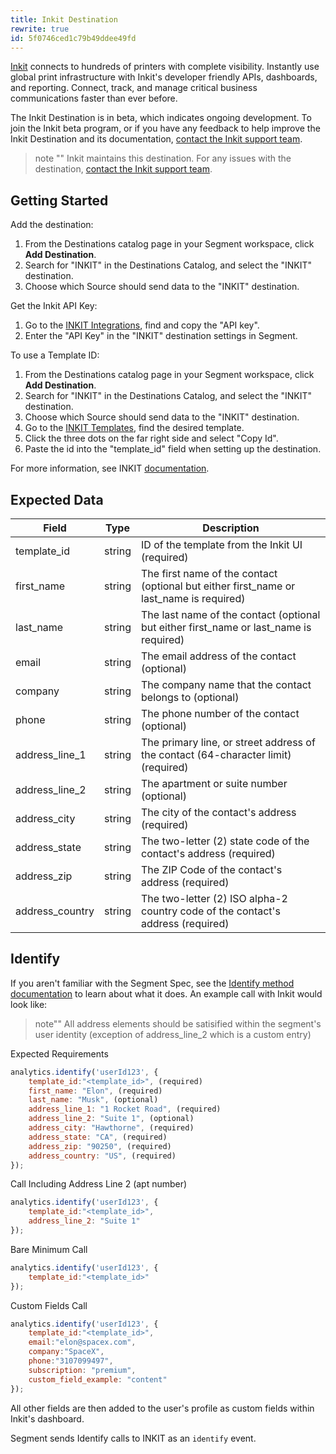 ```yaml
---
title: Inkit Destination
rewrite: true
id: 5f0746ced1c79b49ddee49fd
---
```

[Inkit](https://inkit.com/?utm_source=segmentio&utm_medium=docs&utm_campaign=partners) connects to hundreds of printers with complete visibility. Instantly use global print infrastructure with Inkit's developer friendly APIs, dashboards, and reporting. Connect, track, and manage critical business communications faster than ever before.

The Inkit Destination is in beta, which indicates ongoing development. To join the Inkit beta program, or if you have any feedback to help improve the Inkit Destination and its documentation, [contact the Inkit support team](mailto:support@inkit.com).

> note ""
> Inkit maintains this destination. For any issues with the destination, [contact the Inkit support team](mailto:support@inkit.com).


## Getting Started

Add the destination:

1. From the Destinations catalog page in your Segment workspace, click **Add Destination**.
2. Search for "INKIT" in the Destinations Catalog, and select the "INKIT" destination.
3. Choose which Source should send data to the "INKIT" destination.

Get the Inkit API Key:

1. Go to the [INKIT Integrations](https://app.inkit.io/#/account/integrations), find and copy the "API key".
2. Enter the "API Key" in the "INKIT" destination settings in Segment.

To use a Template ID:

1. From the Destinations catalog page in your Segment workspace, click **Add Destination**.
2. Search for "INKIT" in the Destinations Catalog, and select the "INKIT" destination.
3. Choose which Source should send data to the "INKIT" destination.
4. Go to the [INKIT Templates](https://app.inkit.io/#/templates), find the desired template.
5. Click the three dots on the far right side and select "Copy Id".
6. Paste the id into the "template_id" field when setting up the destination.

For more information, see INKIT [documentation](https://docs.inkit.com/docs/inkit-postcards-api).

## Expected Data

| Field | Type | Description |
| -------- | -------- | -------- |
| template_id     | string     | ID of the template from the Inkit UI (required)     |
| first_name     | string     | The first name of the contact (optional but either first_name or last_name is required)     |
| last_name     | string     | The last name of the contact (optional but either first_name or last_name is required)     |
| email     | string     | The email address of the contact (optional)     |
| company     | string     | The company name that the contact belongs to (optional)     |
| phone     | string     | The phone number of the contact (optional)     |
| address_line_1     | string     | The primary line, or street address of the contact (64-character limit) (required)     |
| address_line_2     | string     | The apartment or suite number (optional)     |
| address_city     | string     | The city of the contact's address (required) |
| address_state     | string     | The two-letter (2) state code of the contact's address (required) |
| address_zip     | string     | The ZIP Code of the contact's address (required)
| address_country     | string | The two-letter (2) ISO alpha-2 country code of the contact's address (required) |


## Identify

If you aren't familiar with the Segment Spec, see the [Identify method documentation](/docs/connections/spec/identify/) to learn about what it does. An example call with Inkit would look like:


> note""
> All address elements should be satisified within the segment's user identity
(exception of address_line_2 which is a custom entry)

Expected Requirements

```js
analytics.identify('userId123', {
    template_id:"<template_id>", (required)
    first_name: "Elon", (required)
    last_name: "Musk", (optional)
    address_line_1: "1 Rocket Road", (required)
    address_line_2: "Suite 1", (optional)
    address_city: "Hawthorne", (required)
    address_state: "CA", (required)
    address_zip: "90250", (required)
    address_country: "US", (required)
});
```
Call Including Address Line 2 (apt number)

```js
analytics.identify('userId123', {
    template_id:"<template_id>",
    address_line_2: "Suite 1"
});
```

Bare Minimum Call

```js
analytics.identify('userId123', {
    template_id:"<template_id>"
});
```

Custom Fields Call

```js
analytics.identify('userId123', {
    template_id:"<template_id>",
    email:"elon@spacex.com",
    company:"SpaceX",
    phone:"3107099497",
    subscription: "premium",
    custom_field_example: "content"
});
```

All other fields are then added to the user's profile as custom fields within Inkit's dashboard.

Segment sends Identify calls to INKIT as an `identify` event.
